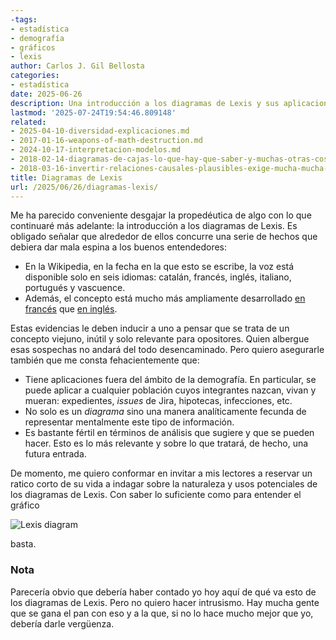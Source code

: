 ```yaml
---
-tags:
- estadística
- demografía
- gráficos
- lexis
author: Carlos J. Gil Bellosta
categories:
- estadística
date: 2025-06-26
description: Una introducción a los diagramas de Lexis y sus aplicaciones fuera de la demografía.
lastmod: '2025-07-24T19:54:46.809148'
related:
- 2025-04-10-diversidad-explicaciones.md
- 2017-01-16-weapons-of-math-destruction.md
- 2024-10-17-interpretacion-modelos.md
- 2018-02-14-diagramas-de-cajas-lo-que-hay-que-saber-y-muchas-otras-cosas-que-no-hacen-tanta-falta-pero-que-son-entretenidas.md
- 2018-03-16-invertir-relaciones-causales-plausibles-exige-mucha-mucha-explicacion.md
title: Diagramas de Lexis
url: /2025/06/26/diagramas-lexis/
---
```


Me ha parecido conveniente desgajar la propedéutica de algo con lo que continuaré más adelante: la introducción a los diagramas de Lexis. Es obligado señalar que alrededor de ellos concurre una serie de hechos que debiera dar mala espina a los buenos entendedores:
- En la Wikipedia, en la fecha en la que esto se escribe, la voz está disponible solo en seis idiomas: catalán, francés, inglés, italiano, portugués y vascuence.
- Además, el concepto está mucho más ampliamente desarrollado [en francés](https://fr.wikipedia.org/w/index.php?title=Diagramme_de_Lexis&oldid=146304607) que [en inglés](https://en.wikipedia.org/w/index.php?title=Lexis_diagram&oldid=1292225599).

Estas evidencias le deben inducir a uno a pensar que se trata de un concepto viejuno, inútil y solo relevante para opositores. Quien albergue esas sospechas no andará del todo desencaminado. Pero quiero asegurarle también que me consta fehacientemente que:

- Tiene aplicaciones fuera del ámbito de la demografía. En particular, se puede aplicar a cualquier población cuyos integrantes nazcan, vivan y mueran: expedientes, _issues_ de Jira, hipotecas, infecciones, etc.
- No solo es un _diagrama_ sino una manera analíticamente fecunda de representar mentalmente este tipo de información.
- Es bastante fértil en términos de análisis que sugiere y que se pueden hacer. Esto es lo más relevante y sobre lo que tratará, de hecho, una futura entrada.

De momento, me quiero conformar en invitar a mis lectores a reservar un ratico corto de su vida a indagar sobre la naturaleza y usos potenciales de los diagramas de Lexis. Con saber lo suficiente como para entender el gráfico

![Lexis diagram](/wp-uploads/2025/lexis-diagram.webp#center)

basta.

### Nota

Parecería obvio que debería haber contado yo hoy aquí de qué va esto de los diagramas de Lexis. Pero no quiero hacer intrusismo. Hay mucha gente que se gana el pan con eso y a la que, si no lo hace mucho mejor que yo, debería darle vergüenza.